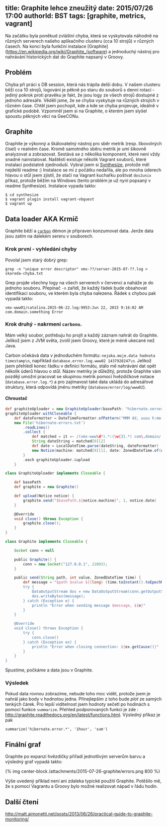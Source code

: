 title: Graphite lehce zneužitý
date: 2015/07/26 17:00
authorId: BST
tags: [graphite, metrics, vagrant]
---

Na začátku byla poněkud zvláštní chyba, která se vyskytovala náhodně na různých serverech našeho aplikačního clusteru (cca 10 strojů) v různých časech. Na konci byla funkční instalace [Graphite](https://en.wikipedia.org/wiki/Graphite_(software) a jednoduchý nástroj pro nahrávání historických dat do Graphite napsaný v Groovy.

<!-- more -->

## Problém

Chyba při práci s DB session, která nás trápila delší dobu. V našem clusteru běží cca 10 strojů, logováni je pěkně po staru do souborů s denní rotací - jediný pokrok proti pravěku je fakt, že jsou logy ze všech strojů dostupné z jednoho adresáře. Věděli jsme, že se chyba vyskytuje na různých strojích v různém čase. Chtěl jsem pochopit, kde a kde se chyba projevuje, ideálně v grafické podobě. Vzpomněl jsem si na Graphite, o kterém jsem slyšel spoustu pěkných věcí na GeeCONu.

 ## Graphite

 Graphite je výkonný a škálovatelný nástroj pro sběr metrik (resp. libovolných čísel) v realném čase. Kromě samotného sběru metrik je umí šikovně analyzovat a zobrazovat. Sestává se z několika komponent, které není vždy snadné nainstalovat. Naštěstí existuje několik Vagrant souborů, které instalaci podstatně zjednoduší. Vybral jsem si [Synthesize](https://github.com/obfuscurity/synthesize/), protože měl nejdelší readme :) Instalace se mi z počátku nedařila, ale po mnoha úderech hlavou o stůl jsem zjistil, že stačí na Vagrant kuchařku poštvat `dos2unix` příkaz, protože běžím na Windows (tento problém je už nyní popsaný v readme Synthesize). Instalace vypada takto:

```
$ cd synthesize
$ vagrant plugin install vagrant-vbguest
$ vagrant up

```

 ## Data loader AKA Krmič

Graphite běží a [`carbon`](http://graphite.readthedocs.org/en/latest/carbon-daemons.html) démon je připraven konzumovat data. Jenže data jsou zatím na dalekém sereru v souborech.

### Krok první - vyhledání chyby

Povolal jsem starý dobrý grep:

```
grep -n "unique error descriptor" vmx-??/server-2015-07-??.log > skareda-chyba.txt
```

Grep projde všechny logy na všech serverech v červenci a naháže je do jednoho souboru. Přepínač `-n` zařídí, že každý řádek bude obsahovat identifikaci souboru, ve kterém byla chyba nalezena. Řádek s chybou pak vypadá takto:

```
vmx-www01/catalina.2015-06-22.log:9953:Jun 22, 2015 9:16:02 AM com.domain.something Error
```

### Krok druhý - nakrmení `carbonu`.

Mám velký soubor, potřebuju ho projít a každý záznam nahrát do Graphite. Jelikož jsem z JVM světa, zvolil jsem Groovy, které je méně ukecané než Java.

Carbon očekává data v jednoduchém formátu: `nejaka.moje.data hodnota timestamp\n`, například `database.error.log.www02 1437928247\n`. Jelikož jsem přehlédl konec řádku v  definici formátu, stálo mě nahrávání dat opět několik úderů hlavou o stůl. Název metriky je důležitý, protože Graphite vám pozdějí umožní pracovat se skupinou metrik pomocí hvězdičkové notace (`database.error.log.*`) a pro zajímavost také data ukládá do adresářové struktury, která odpovídá jménu metriky (`database/error/log/www02`).

#### Chroustač

``` groovy Loader.groovy
def graphiteUploader = new GraphiteUploader(basePath: "hibernate.server.error")
graphiteUploader.withCloseable {
	def dateFormatter = DateTimeFormatter.ofPattern("MMM dd, uuuu h:mm:ss a", Locale.ENGLISH)
	new File('hibernate-errors.txt')
		.readLines()
		.collect {
	        def matched = it =~ /(vmx-www\d*).*:(\w{3}.*) com\.domain/
	        String dateString = matched[0][2]
	        def date = LocalDateTime.parse(dateString, dateFormatter)
	        new Notice(machine: matched[0][1], date: ZonedDateTime.of(date, ZoneId.of("GMT")))
		}
		.each graphiteUploader.&upload
	}

```

``` groovy GraphiteUloader.groovy
class GraphiteUploader implements Closeable {

    def basePath
    def graphite = new Graphite()

    def upload(Notice notice) {
        graphite.send("$basePath.${notice.machine}", 1, notice.date)
    }

    @Override
    void close() throws Exception {
        graphite.close();
    }
}
```

``` groovy Graphite.groovy
class Graphite implements Closeable {

    Socket conn = null

    public Graphite() {
        conn = new Socket("127.0.0.1", 22003);
    }

    public send(String path, int value, ZonedDateTime time) {
        def message = "$path $value ${(long) (time.toInstant().toEpochMilli() / 1000)}\n"
        try {
            DataOutputStream dos = new DataOutputStream(conn.getOutputStream());
            dos.writeBytes(message);
        } catch (Exception e) {
            println "Error when sending message $message, ${e}"
        }
    }

    @Override
    void close() throws Exception {
        try {
            conn.close()
        } catch (Exception ex) {
            println "Error when closing connection: ${ex.getCause()}"
        }
    }
}
```

Spustíme, počkáme a data jsou v Graphite.

### Výsledek

Pokud data rovnou zobrazíme, nebude toho moc vidět, protože jsem je nahrál jako body v hodnotou jedna. Přinejlepším z toho bude _plot_ ze samých tenkých čárek. Pro lepší viditelnost jsem hodnoty sečetl po hodinách s pomocí funkce `summarize`. Přehled podporovaných funkcí je zde : http://graphite.readthedocs.org/en/latest/functions.html. Výsledný příkaz je pak

```
summarize('hibernate.error.*', '1hour', 'sum')
```


## Finální graf

Graphite po expanzi hvězdičky přiřadí jednotlivým serverům barvu a výsledný graf vypadá takto:

{% img  center-block /attachments/2015-07-26-graphite/errors.png 800 %}

Výše uvedený příklad není ani zdaleka typické použití Graphite. Potěšilo mě, že s pomocí Vagrantu a Groovy bylo možné realizovat nápad v řádu hodin.

## Další čtení
http://matt.aimonetti.net/posts/2013/06/26/practical-guide-to-graphite-monitoring/
